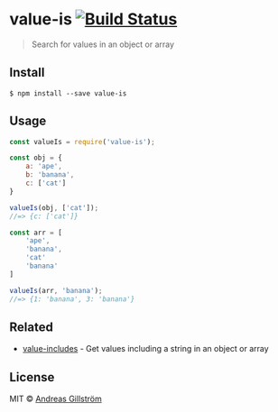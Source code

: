# value-is [![Build Status](https://travis-ci.org/gillstrom/value-is.svg?branch=master)](https://travis-ci.org/gillstrom/value-is)

> Search for values in an object or array


## Install

```
$ npm install --save value-is
```


## Usage

```js
const valueIs = require('value-is');

const obj = {
	a: 'ape',
	b: 'banana',
	c: ['cat']
}

valueIs(obj, ['cat']);
//=> {c: ['cat']}

const arr = [
	'ape',
	'banana',
	'cat'
	'banana'
]

valueIs(arr, 'banana');
//=> {1: 'banana', 3: 'banana'}
```


## Related

* [value-includes](https://github.com/gillstrom/value-includes) - Get values including a string in an object or array


## License

MIT © [Andreas Gillström](http://github.com/gillstrom)
